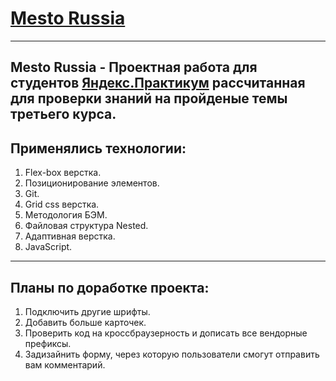 # [Mesto Russia](https://millioneri.github.io/mesto/index.html) 
------ 
__Mesto Russia__ - Проектная работа для студентов [Яндекс.Практикум](https://praktikum.yandex.ru/) рассчитанная для проверки знаний на пройденые темы третьего курса.
------ 
## Применялись технологии:
1. Flex-box верстка.
2. Позиционирование элементов.
3. Git.
4. Grid css верстка.
5. Методология БЭМ.
6. Файловая структура Nested.
7. Адаптивная верстка.
8. JavaScript.

------ 
## Планы по доработке проекта:
1. Подключить другие шрифты.
2. Добавить больше карточек.
3. Проверить код на кроссбраузерность и дописать все вендорные префиксы.
4. Задизайнить форму, через которую пользователи смогут отправить вам комментарий.
